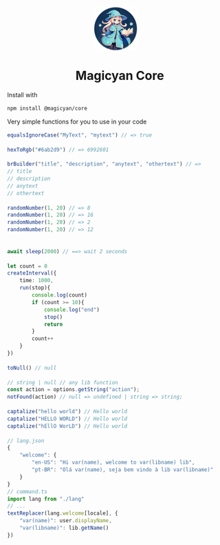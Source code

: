 <div align="center">
  <img src="../../assets/images/icon.png" alt="Icon" width="100" height="100">
  <div style="margin-left: 20px;">

  # Magicyan Core
  
  </div>
</div>

Install with
```bash
npm install @magicyan/core
```

Very simple functions for you to use in your code

```ts
equalsIgnoreCase("MyText", "mytext") // => true

hexToRgb("#6ab2d9") // => 6992601

brBuilder("title", "description", "anytext", "othertext") // => 
// title
// description
// anytext
// othertext

randomNumber(1, 20) // => 8
randomNumber(1, 20) // => 16
randomNumber(1, 20) // => 2
randomNumber(1, 20) // => 12


await sleep(2000) // ==> wait 2 seconds

let count = 0
createInterval({
    time: 1000,
    run(stop){
        console.log(count)
        if (count >= 10){
            console.log("end")
            stop()
            return
        }
        count++
    }
})

toNull() // null

// string | null // any lib function
const action = options.getString("action");
notFound(action) // null => undefined | string => string;

captalize("hello world") // Hello world
captalize("HELLO WORLD") // Hello world
captalize("hEllO WorLD") // Hello world

// lang.json
{
    "welcome": {
        "en-US": "Hi var(name), welcome to var(libname) lib",
        "pt-BR": "Olá var(name), seja bem vindo à lib var(libname)"
    }
}
// command.ts
import lang from "./lang"
// ...
textReplacer(lang.welcome[locale], {
    "var(name)": user.displayName,
    "var(libname)": lib.getName()
})
```